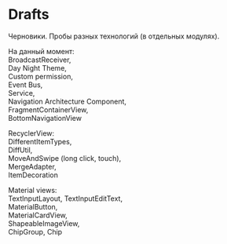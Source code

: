 # Drafts

Черновики. Пробы разных технологий (в отдельных модулях).

На данный момент:  
BroadcastReceiver,  
Day Night Theme,  
Custom permission,  
Event Bus,  
Service,  
Navigation Architecture Component,  
FragmentContainerView,  
BottomNavigationView

RecyclerView:  
DifferentItemTypes,  
DiffUtil,  
MoveAndSwipe (long click, touch),  
MergeAdapter,  
ItemDecoration  

Material views:  
TextInputLayout, TextInputEditText,  
MaterialButton,  
MaterialCardView,  
ShapeableImageView,  
ChipGroup, Chip
